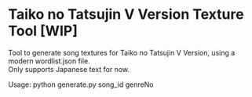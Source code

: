 # Taiko no Tatsujin V Version Texture Tool [WIP]

Tool to generate song textures for Taiko no Tatsujin V Version, using a modern wordlist.json file.  
Only supports Japanese text for now.  

Usage: python generate.py song_id genreNo  
